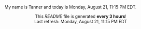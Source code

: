 My name is Tanner and today is Monday, August 21, 11:15 PM EDT.

<p align="center">This <i>README</i> file is generated <b>every 3 hours</b>!</br>Last refresh: Monday, August 21, 11:15 PM EDT<br /></p>

